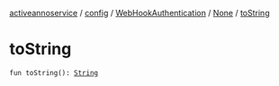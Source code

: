 [activeannoservice](../../../index.md) / [config](../../index.md) / [WebHookAuthentication](../index.md) / [None](index.md) / [toString](./to-string.md)

# toString

`fun toString(): `[`String`](https://kotlinlang.org/api/latest/jvm/stdlib/kotlin/-string/index.html)